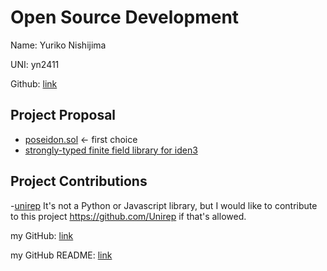 # Open Source Development

Name: Yuriko Nishijima

UNI: yn2411

Github: [link](https://github.com/yuriko617)


## Project Proposal
- [poseidon.sol](projects/solidity/poseidon-sol.md) <- first choice
- [strongly-typed finite field library for iden3](projects/typescript/strongly-typed-finite-field.md)


## Project Contributions
-[unirep](projects/circom/unirep.md)
It's not a Python or Javascript library, but I would like to contribute to this project https://github.com/Unirep if that's allowed.


my GitHub: [link](https://github.com/yuriko627)

my GitHub README: [link](https://github.com/yuriko627/yuriko627/blob/main/README.md)